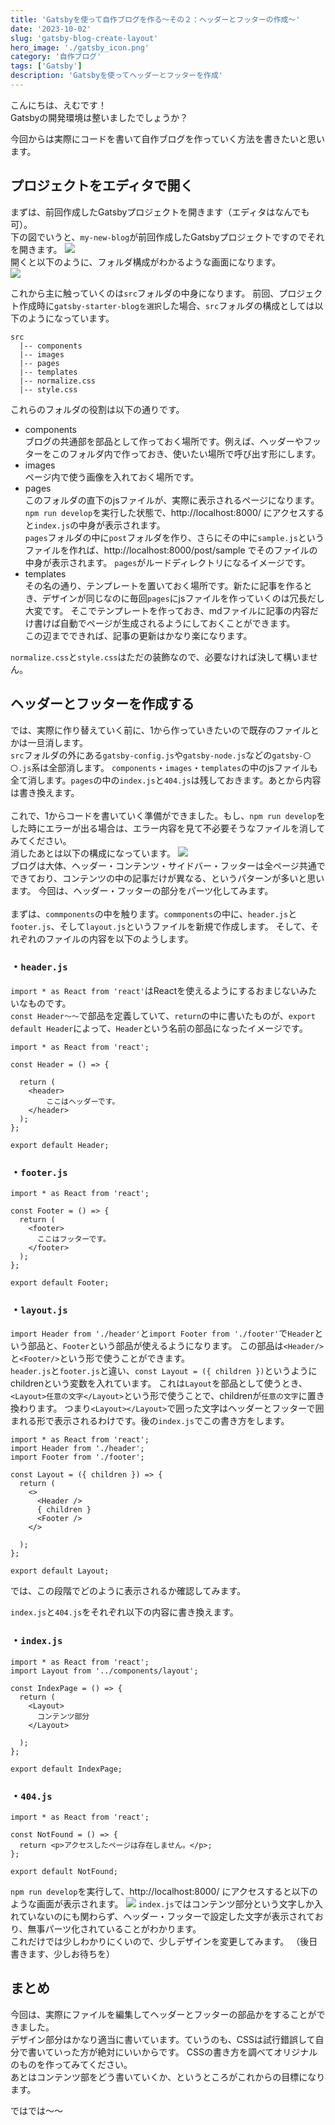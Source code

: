 ```yaml
---
title: 'Gatsbyを使って自作ブログを作る〜その２：ヘッダーとフッターの作成〜'
date: '2023-10-02'
slug: 'gatsby-blog-create-layout'
hero_image: './gatsby_icon.png'
category: '自作ブログ'
tags: ['Gatsby']
description: 'Gatsbyを使ってヘッダーとフッターを作成'
---
```


こんにちは、えむです！<br>
Gatsbyの開発環境は整いましたでしょうか？

今回からは実際にコードを書いて自作ブログを作っていく方法を書きたいと思います。

## プロジェクトをエディタで開く
まずは、前回作成したGatsbyプロジェクトを開きます（エディタはなんでも可）。<br>
下の図でいうと、`my-new-blog`が前回作成したGatsbyプロジェクトですのでそれを開きます。
![](../../../images/2023/10月/2日/open-gatsby-project.png)
<br>
開くと以下のように、フォルダ構成がわかるような画面になります。<br>
![](../../../images/2023/10月/2日/GatsbyOnVSCode.png)

これから主に触っていくのは`src`フォルダの中身になります。
前回、プロジェクト作成時に`gatsby-starter-blogを選択`した場合、`src`フォルダの構成としては以下のようになっています。
```
src
  |-- components
  |-- images
  |-- pages
  |-- templates
  |-- normalize.css
  |-- style.css
```
これらのフォルダの役割は以下の通りです。<br>
* components<br>
  ブログの共通部を部品として作っておく場所です。例えば、ヘッダーやフッターをこのフォルダ内で作っておき、使いたい場所で呼び出す形にします。<br>
* images<br>
  ページ内で使う画像を入れておく場所です。<br>
* pages<br>
  このフォルダの直下のjsファイルが、実際に表示されるページになります。`npm run develop`を実行した状態で、http://localhost:8000/ にアクセスすると`index.js`の中身が表示されます。<br>
  `pages`フォルダの中に`post`フォルダを作り、さらにその中に`sample.js`というファイルを作れば、http://localhost:8000/post/sample でそのファイルの中身が表示されます。
  `pages`がルードディレクトリになるイメージです。
* templates<br>
  その名の通り、テンプレートを置いておく場所です。新たに記事を作るとき、デザインが同じなのに毎回`pages`にjsファイルを作っていくのは冗長だし大変です。
  そこでテンプレートを作っておき、mdファイルに記事の内容だけ書けば自動でページが生成されるようにしておくことができます。<br>この辺までできれば、記事の更新はかなり楽になります。<br>

`normalize.css`と`style.css`はただの装飾なので、必要なければ決して構いません。
## ヘッダーとフッターを作成する
では、実際に作り替えていく前に、1から作っていきたいので既存のファイルとかは一旦消します。<br>
`src`フォルダの外にある`gatsby-config.js`や`gatsby-node.js`などの`gatsby-〇〇.js`系は全部消します。
`components`・`images`・`templates`の中のjsファイルも全て消します。`pages`の中の`index.js`と`404.js`は残しておきます。あとから内容は書き換えます。<br>
<br>
これで、1からコードを書いていく準備ができました。もし、`npm run develop`をした時にエラーが出る場合は、エラー内容を見て不必要そうなファイルを消してみてください。<br>
消したあとは以下の構成になっています。
![](../../../images/2023/10月/2日/afterDelete.png)
<br>
ブログは大体、ヘッダー・コンテンツ・サイドバー・フッターは全ページ共通でできており、コンテンツの中の記事だけが異なる、というパターンが多いと思います。
今回は、ヘッダー・フッターの部分をパーツ化してみます。<br>
<br>
まずは、`commponents`の中を触ります。`commponents`の中に、`header.js`と`footer.js`、そして`layout.js`というファイルを新規で作成します。
そして、それぞれのファイルの内容を以下のようします。<br>
### ・`header.js`<br>
  `import * as React from 'react'`はReactを使えるようにするおまじないみたいなものです。<br>
  `const Header〜〜`で部品を定義していて、`return`の中に書いたものが、`export default Header`によって、`Header`という名前の部品になったイメージです。
```
import * as React from 'react';

const Header = () => {

  return (
    <header>
        ここはヘッダーです。
    </header>
  );
};

export default Header;
```
### ・`footer.js`
```
import * as React from 'react';

const Footer = () => {
  return (
    <footer>
      ここはフッターです。
    </footer>
  );
};

export default Footer;
```
### ・`layout.js`<br>
`import Header from './header'`と`import Footer from './footer'`で`Header`という部品と、`Footer`という部品が使えるようになります。
この部品は`<Header/>`と`<Footer/>`という形で使うことができます。<br>
`header.js`と`footer.js`と違い、`const Layout = ({ children })`というようにchildrenという変数を入れています。 
これは`Layout`を部品として使うとき、`<Layout>任意の文字</Layout>`という形で使うことで、childrenが`任意の文字`に置き換わります。
つまり`<Layout></Layout>`で囲った文字はヘッダーとフッターで囲まれる形で表示されるわけです。後の`index.js`でこの書き方をします。<br>

```
import * as React from 'react';
import Header from './header';
import Footer from './footer';

const Layout = ({ children }) => {
  return (
    <>
      <Header />
      { children }
      <Footer />
    </>

  );
};

export default Layout;
```


では、この段階でどのように表示されるか確認してみます。

`index.js`と`404.js`をそれぞれ以下の内容に書き換えます。<br>

### ・`index.js`<br>
```
import * as React from 'react';
import Layout from '../components/layout';

const IndexPage = () => {
  return (
    <Layout>
      コンテンツ部分
    </Layout>
    
  );
};

export default IndexPage;
```
### ・`404.js`<br>
```
import * as React from 'react';

const NotFound = () => {
  return <p>アクセスしたページは存在しません。</p>;
};

export default NotFound;
```

`npm run develop`を実行して、http://localhost:8000/ にアクセスすると以下のような画面が表示されます。
![](../../../images/2023/10月/2日/layoutwithoutcss.png)
`index.js`ではコンテンツ部分という文字しか入れていないのにも関わらず、ヘッダー・フッターで設定した文字が表示されており、無事パーツ化されていることがわかります。<br>
これだけでは少しわかりにくいので、少しデザインを変更してみます。
（後日書きます、少しお待ちを）

## まとめ
今回は、実際にファイルを編集してヘッダーとフッターの部品かをすることができました。<br>
デザイン部分はかなり適当に書いています。ていうのも、CSSは試行錯誤して自分で書いていった方が絶対にいいからです。
CSSの書き方を調べてオリジナルのものを作ってみてください。<br>
あとはコンテンツ部をどう書いていくか、というところがこれからの目標になります。<br>

ではでは〜〜
